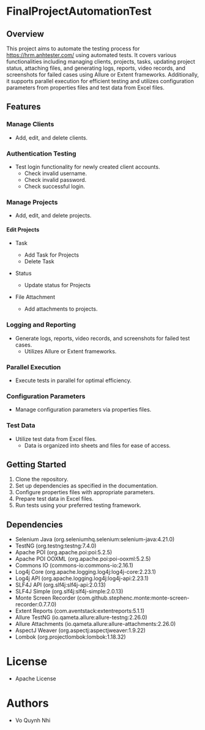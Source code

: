 ﻿# **FinalProjectAutomationTest**

## Overview

This project aims to automate the testing process for https://hrm.anhtester.com/ using automated tests. It covers
various functionalities including managing clients, projects, tasks, updating project status, attaching files, and
generating logs, reports, video records, and screenshots for failed cases using Allure or Extent frameworks.
Additionally, it supports parallel execution for efficient testing and utilizes configuration parameters from properties
files and test data from Excel files.

## Features

### Manage Clients

* Add, edit, and delete clients.

### Authentication Testing

* Test login functionality for newly created client accounts.
    * Check invalid username.
    * Check invalid password.
    * Check successful login.

### Manage Projects

* Add, edit, and delete projects.

#### Edit Projects

* Task
   * Add Task for Projects
   * Delete Task
  

* Status
  * Update status for Projects


* File Attachment
  * Add attachments to projects.

### Logging and Reporting

* Generate logs, reports, video records, and screenshots for failed test cases.
    * Utilizes Allure or Extent frameworks.

### Parallel Execution

* Execute tests in parallel for optimal efficiency.

### Configuration Parameters

* Manage configuration parameters via properties files.

### Test Data

* Utilize test data from Excel files.
    * Data is organized into sheets and files for ease of access.

## Getting Started

1. Clone the repository.
2. Set up dependencies as specified in the documentation.
3. Configure properties files with appropriate parameters.
4. Prepare test data in Excel files.
5. Run tests using your preferred testing framework.

## Dependencies

* Selenium Java (org.seleniumhq.selenium:selenium-java:4.21.0)
* TestNG (org.testng:testng:7.4.0)
* Apache POI (org.apache.poi:poi:5.2.5)
* Apache POI OOXML (org.apache.poi:poi-ooxml:5.2.5)
* Commons IO (commons-io:commons-io:2.16.1)
* Log4j Core (org.apache.logging.log4j:log4j-core:2.23.1)
* Log4j API (org.apache.logging.log4j:log4j-api:2.23.1)
* SLF4J API (org.slf4j:slf4j-api:2.0.13)
* SLF4J Simple (org.slf4j:slf4j-simple:2.0.13)
* Monte Screen Recorder (com.github.stephenc.monte:monte-screen-recorder:0.7.7.0)
* Extent Reports (com.aventstack:extentreports:5.1.1)
* Allure TestNG (io.qameta.allure:allure-testng:2.26.0)
* Allure Attachments (io.qameta.allure:allure-attachments:2.26.0)
* AspectJ Weaver (org.aspectj:aspectjweaver:1.9.22)
* Lombok (org.projectlombok:lombok:1.18.32)

# License

* Apache License

# Authors

* Vo Quynh Nhi

